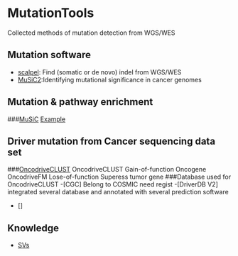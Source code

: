 # MutationTools
Collected methods of mutation detection from WGS/WES

## Mutation software
- [scalpel](http://scalpel.sourceforge.net/manual.html): Find (somatic or de novo) indel from WGS/WES 
- [MuSiC2](https://github.com/ding-lab/MuSiC2):Identifying mutational significance in cancer genomes

## Mutation & pathway enrichment
###[MuSiC](http://gmt.genome.wustl.edu/packages/genome-music/index.html)
[Example](http://wp.zxzyl.com/?p=276)

## Driver mutation from Cancer sequencing data set
###[OncodriveCLUST](https://bitbucket.org/bbglab/oncodriveclust) 
OncodriveCLUST Gain-of-function Oncogene
OncodriveFM Lose-of-function Superess tumor gene
###Database used for OncodriveCLUST
-[CGC] Belong to COSMIC
  need regist
-[DriverDB V2]
  integrated several database and annotated with several prediction software
- []



## Knowledge
- [SVs](http://biosb.nl/wp-content/uploads/2014/10/Day-2-Guryev-CNV-calling-in-Gene-Panels.pdf)
